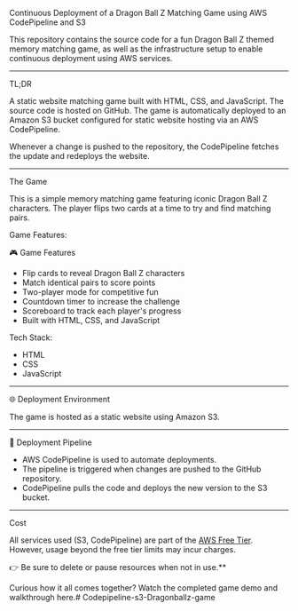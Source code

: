 Continuous Deployment of a Dragon Ball Z Matching Game using AWS CodePipeline and S3

This repository contains the source code for a fun Dragon Ball Z themed memory matching game, as well as the infrastructure setup to enable continuous deployment using AWS services.

---

TL;DR

A static website matching game built with HTML, CSS, and JavaScript. The source code is hosted on GitHub. The game is automatically deployed to an Amazon S3 bucket configured for static website hosting via an AWS CodePipeline.

Whenever a change is pushed to the repository, the CodePipeline fetches the update and redeploys the website.

---

 The Game

This is a simple memory matching game featuring iconic Dragon Ball Z characters. The player flips two cards at a time to try and find matching pairs.

Game Features:

🎮 Game Features

- Flip cards to reveal Dragon Ball Z characters
- Match identical pairs to score points
- Two-player mode for competitive fun
- Countdown timer to increase the challenge
- Scoreboard to track each player's progress
- Built with HTML, CSS, and JavaScript


Tech Stack:
- HTML
- CSS
- JavaScript

---


🌐 Deployment Environment

The game is hosted as a static website using  Amazon S3.

---

🔄 Deployment Pipeline

- AWS CodePipeline is used to automate deployments.
- The pipeline is triggered when changes are pushed to the GitHub repository.
- CodePipeline pulls the code and deploys the new version to the S3 bucket.

---

Cost

All services used (S3, CodePipeline) are part of the [AWS Free Tier](https://aws.amazon.com/free/).  
However, usage beyond the free tier limits may incur charges.

👉 Be sure to delete or pause resources when not in use.**

Curious how it all comes together? Watch the completed game demo and walkthrough here.# Codepipeline-s3-Dragonballz-game
